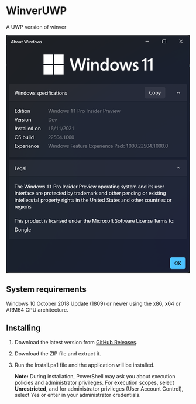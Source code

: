 # WinverUWP
A UWP version of winver

![WinverUWP on Windows 11 (Dev)](/images/WinverUWP-dark-11.png)

## System requirements
Windows 10 October 2018 Update (1809) or newer using the x86, x64 or ARM64 CPU architecture.

## Installing
1. Download the latest version from [GitHub Releases](https://github.com/dongle-the-gadget/WinverUWP/releases).
2. Download the ZIP file and extract it.
3. Run the Install.ps1 file and the application will be installed.
   
   **Note:** During installation, PowerShell may ask you about execution policies and administrator privileges. For execution scopes, select **Unrestricted**, and for administrator privileges (User Account Control), select Yes or enter in your administrator credentials.
